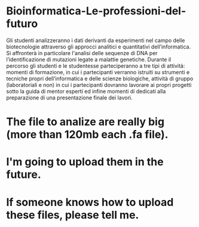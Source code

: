 # Bioinformatica-Le-professioni-del-futuro
Gli studenti analizzeranno i dati derivanti da esperimenti nel campo delle biotecnologie attraverso gli approcci analitici e quantitativi dell’informatica. Si affronterà in particolare l'analisi delle sequenze di DNA per l’identificazione di mutazioni legate a malattie genetiche. Durante il percorso gli studenti e le studentesse parteciperanno a tre tipi di attività: momenti di formazione, in cui i partecipanti verranno istruiti su strumenti e tecniche propri dell’informatica e delle scienze biologiche, attività di gruppo (laboratoriali e non) in cui i partecipanti dovranno lavorare ai propri progetti sotto la guida di mentor esperti ed infine momenti di dedicati alla preparazione di una presentazione finale dei lavori.

# The file to analize are really big (more than 120mb each .fa file).
# I'm going to upload them in the future.
# If someone knows how to upload these files, please tell me.
